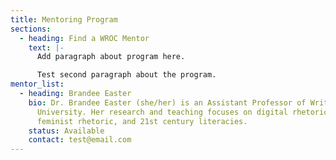 ```yaml
---
title: Mentoring Program
sections:
  - heading: Find a WROC Mentor
    text: |-
      Add paragraph about program here.

      Test second paragraph about the program.
mentor_list:
  - heading: Brandee Easter
    bio: Dr. Brandee Easter (she/her) is an Assistant Professor of Writing at York
      University. Her research and teaching focuses on digital rhetoric,
      feminist rhetoric, and 21st century literacies.
    status: Available
    contact: test@email.com
---
```

